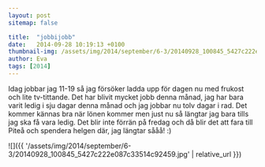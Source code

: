 ```yaml
---
layout: post
sitemap: false

title:  "jobbijobb"
date:   2014-09-28 10:19:13 +0100
thumbnail-img: /assets/img/2014/september/6-3/20140928_100845_5427c222e087c33514c92459.jpg
author: Eva
tags: [2014]
---
```


Idag jobbar jag 11-19 så jag försöker ladda upp för dagen nu med frukost och lite tv-tittande. Det har blivit mycket jobb denna månad, jag har bara varit ledig i sju dagar denna månad och jag jobbar nu tolv dagar i rad.  Det kommer kännas bra när lönen kommer men just nu så längtar jag bara tills jag ska få vara ledig. Det blir inte förrän på fredag och då blir det att fara till Piteå och spendera helgen där, jag längtar sååå! :)

![]({{ '/assets/img/2014/september/6-3/20140928_100845_5427c222e087c33514c92459.jpg'  | relative_url }})

